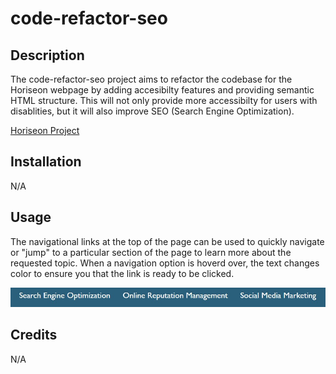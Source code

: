 # code-refactor-seo

## Description

The code-refactor-seo project aims to refactor the codebase for the Horiseon webpage by adding accesibilty features and providing semantic HTML structure. This will not only provide more accessibilty for users with disablities, but it will also improve SEO (Search Engine Optimization).

[Horiseon Project](https://codehashira28.github.io/code-refactor-seo/)

## Installation

N/A

## Usage

The navigational links at the top of the page can be used to quickly navigate or "jump" to a particular section of the page to learn more about the requested topic. When a navigation option is hoverd over, the text changes color to ensure you that the link is ready to be clicked. 


![Navigational Links](assets/images/Navigational%20Links.jpg)

## Credits

N/A